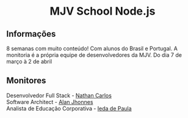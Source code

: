 <h1 align="center">MJV School Node.js</h1>

## Informações

8 semanas com muito conteúdo!
Com alunos do Brasil e Portugal. A monitoria é a própria equipe de desenvolvedores da MJV.
Do dia 7 de março à 2 de abril

## Monitores

Desenvolvedor Full Stack - [Nathan Carlos](https://www.linkedin.com/in/nathan-carlos-s-a76075146/)</br>Software Architect - [Alan Jhonnes](https://www.linkedin.com/in/alan-jhonnes-a9299420/)</br>Analista de Educação Corporativa - [Ieda de Paula](https://www.linkedin.com/in/iedadepaula/)
